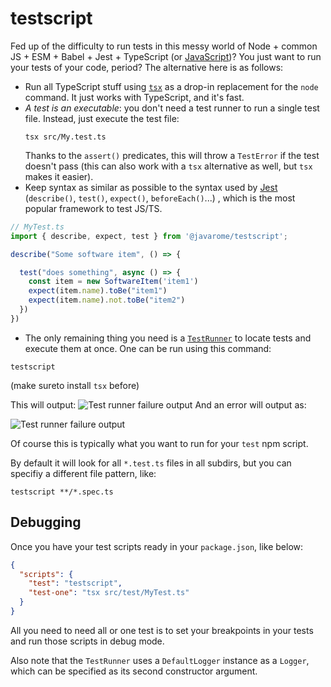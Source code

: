 # testscript

Fed up of the difficulty to run tests in this messy world of Node + common JS + ESM + Babel + Jest + TypeScript (or [JavaScript](https://www.npmjs.com/package/@javarome/testscript-js))?
You just want to run your tests of your code, period? The alternative here is as follows:

- Run all TypeScript stuff using [`tsx`](https://github.com/esbuild-kit/tsx) as a drop-in replacement for the `node` command. It just works with TypeScript, and it's fast.
- *A test is an executable*: you don't need a test runner to run a single test file. Instead, just execute the test file:
  ```
  tsx src/My.test.ts
  ````
  Thanks to the `assert()` predicates, this will throw a `TestError` if the test doesn't pass
  (this can also work with a `tsx` alternative as well, but `tsx` makes it easier).
- Keep syntax as similar as possible to the syntax used by [Jest](https://jestjs.io) (`describe()`, `test()`, `expect()`, `beforeEach()`...) , which is the most popular framework to test JS/TS.

```ts
// MyTest.ts
import { describe, expect, test } from '@javarome/testscript';

describe("Some software item", () => {

  test("does something", async () => {
    const item = new SoftwareItem('item1')
    expect(item.name).toBe("item1")
    expect(item.name).not.toBe("item2")
  })
})
```

- The only remaining thing you need is a [`TestRunner`](https://github.com/Javarome/testscript/blob/main/src/TestRunner.ts) to locate tests and execute them at once.
  One can be run using this command:

```
testscript
````

(make sureto install `tsx` before)

This will output:
![Test runner failure output](docs/TestRunner-success.png)
And an error will output as:

![Test runner failure output](docs/TestRunner-fail.png)

Of course this is typically what you want to run for your `test` npm script.

By default it will look for all `*.test.ts` files in all subdirs, but you can specifiy a different file pattern, like:

```
testscript **/*.spec.ts
````

## Debugging

Once you have your test scripts ready in your `package.json`, like below:

````json
{
  "scripts": {
    "test": "testscript",
    "test-one": "tsx src/test/MyTest.ts"
  }
}
````

All you need to need all or one test is to set your breakpoints in your tests 
and run those scripts in debug mode.

Also note that the `TestRunner` uses a `DefaultLogger` instance as a `Logger`, which can be specified as its second constructor argument.
